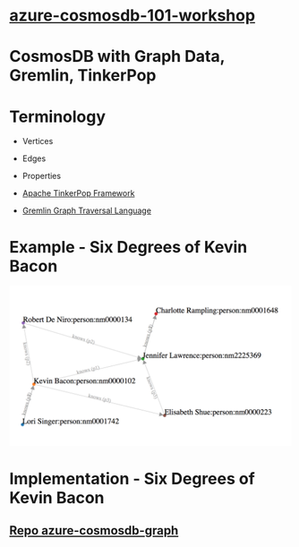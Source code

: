 # [azure-cosmosdb-101-workshop](WORKSHOP.md)

#  CosmosDB with Graph Data, Gremlin, TinkerPop

# Terminology

- Vertices
- Edges
- Properties

- [Apache TinkerPop Framework](http://tinkerpop.apache.org/)
- [Gremlin Graph Traversal Language](http://tinkerpop.apache.org/gremlin.html)

# Example - Six Degrees of Kevin Bacon

![image 1](img/paths_lori_singer_to_charlotte_rampling.png "")

# Implementation - Six Degrees of Kevin Bacon

## [Repo azure-cosmosdb-graph](https://github.com/cjoakim/azure-cosmosdb-graph)
